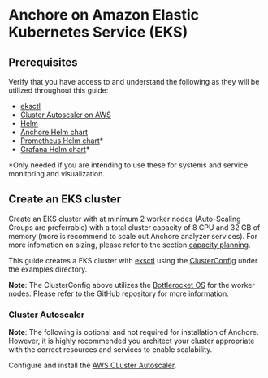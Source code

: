 # Anchore on Amazon Elastic Kubernetes Service (EKS)

## Prerequisites

Verify that you have access to and understand the following as they will be utilized throughout this guide:

- [eksctl](https://eksctl.io/)
- [Cluster Autoscaler on AWS](https://github.com/kubernetes/autoscaler/tree/master/cluster-autoscaler/cloudprovider/aws)
- [Helm](https://helm.sh/)
- [Anchore Helm chart](https://github.com/helm/charts/tree/master/stable/anchore-engine)
- [Prometheus Helm chart](https://github.com/helm/charts/tree/master/stable/prometheus)*
- [Grafana Helm chart](https://github.com/helm/charts/tree/master/stable/grafana)*

*Only needed if you are intending to use these for systems and service monitoring and visualization.

## Create an EKS cluster

Create an EKS cluster with at minimum 2 worker nodes (Auto-Scaling Groups are preferrable) with a total cluster capacity of 8 CPU and 32 GB of memory (more is recommend to scale out Anchore analyzer services). For more infomation on sizing, please refer to the section [capacity planning](#capacity-planning).

This guide creates a EKS cluster with [eksctl](https://eksctl.io/) using the [ClusterConfig](examples/cluster.yaml) under the examples directory.

**Note**: The ClusterConfig above utilizes the [Bottlerocket OS](https://github.com/bottlerocket-os/bottlerocket) for the worker nodes. Please refer to the GitHub repository for more information. 

### Cluster Autoscaler

**Note**: The following is optional and not required for installation of Anchore. However, it is highly recommended you architect your cluster appropriate with the correct resources and services to enable scalability.

Configure and install the [AWS CLuster Autoscaler](https://github.com/kubernetes/autoscaler/tree/master/cluster-autoscaler/cloudprovider/aws). 